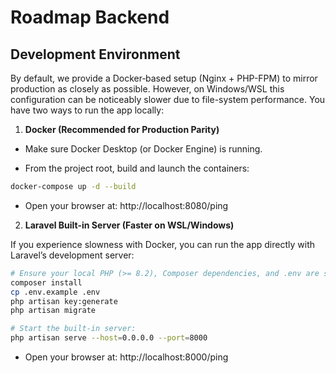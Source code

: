 # Roadmap Backend

## Development Environment

By default, we provide a Docker‐based setup (Nginx + PHP-FPM) to mirror production as closely as possible. However, on Windows/WSL this configuration can be noticeably slower due to file-system performance. You have two ways to run the app locally:

1. **Docker (Recommended for Production Parity)**  
- Make sure Docker Desktop (or Docker Engine) is running.  

- From the project root, build and launch the containers:
 ```bash
 docker-compose up -d --build
 ```

- Open your browser at: http://localhost:8080/ping
  
2. **Laravel Built-in Server (Faster on WSL/Windows)**  

If you experience slowness with Docker, you can run the app directly with Laravel’s development server:
```bash
# Ensure your local PHP (>= 8.2), Composer dependencies, and .env are set up
composer install
cp .env.example .env
php artisan key:generate
php artisan migrate

# Start the built-in server:
php artisan serve --host=0.0.0.0 --port=8000
```

- Open your browser at: http://localhost:8000/ping
